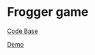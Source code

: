 # Frogger game

[Code Base](https://github.com/aymkin/frogger-game)

[Demo](https://aymkin.github.io/frogger-game/)
